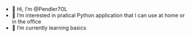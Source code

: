- 👋 Hi, I’m @Pendler7OL
- 👀 I’m interested in pratical Python application that I can use at home or in the office
- 🌱 I’m currently learning basics



<!---
Pendler7OL/Pendler7OL is a ✨ special ✨ repository because its `README.md` (this file) appears on your GitHub profile.
You can click the Preview link to take a look at your changes.
--->
